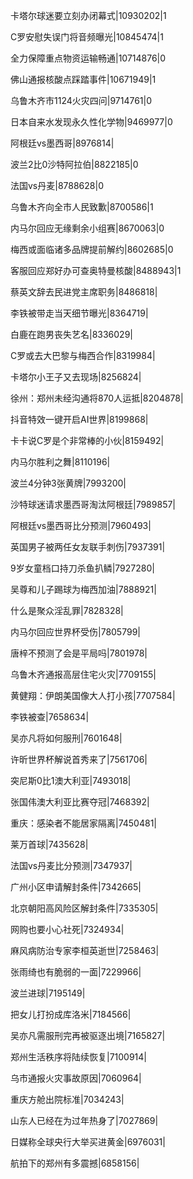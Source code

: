 卡塔尔球迷要立刻办闭幕式|10930202|1

C罗安慰失误门将音频曝光|10845474|1

全力保障重点物资运输畅通|10714876|0

佛山通报核酸点踩踏事件|10671949|1

乌鲁木齐市1124火灾四问|9714761|0

日本自来水发现永久性化学物|9469977|0

阿根廷vs墨西哥|8976814|

波兰2比0沙特阿拉伯|8822185|0

法国vs丹麦|8788628|0

乌鲁木齐向全市人民致歉|8700586|1

内马尔回应无缘剩余小组赛|8670063|0

梅西或面临诸多品牌提前解约|8602685|0

客服回应郑好办可查奥特曼核酸|8488943|1

蔡英文辞去民进党主席职务|8486818|

李铁被带走当天细节曝光|8364719|

白鹿在跑男丧失艺名|8336029|

C罗或去大巴黎与梅西合作|8319984|

卡塔尔小王子又去现场|8256824|

徐州：郑州未经沟通将870人运抵|8204878|

抖音特效一键开启AI世界|8199868|

卡卡说C罗是个非常棒的小伙|8159492|

内马尔胜利之舞|8110196|

波兰4分钟3张黄牌|7993200|

沙特球迷请求墨西哥淘汰阿根廷|7989857|

阿根廷vs墨西哥比分预测|7960493|

英国男子被两任女友联手刺伤|7937391|

9岁女童档口持刀杀鱼扒鳞|7927280|

吴尊和儿子踢球为梅西加油|7888921|

什么是聚众淫乱罪|7828328|

内马尔回应世界杯受伤|7805799|

唐梓不预测了会是平局吗|7801978|

乌鲁木齐通报高层住宅火灾|7709155|

黄健翔：伊朗美国像大人打小孩|7707584|

李铁被查|7658634|

吴亦凡将如何服刑|7601648|

许昕世界杯解说首秀来了|7561706|

突尼斯0比1澳大利亚|7493018|

张国伟澳大利亚比赛夺冠|7468392|

重庆：感染者不能居家隔离|7450481|

莱万首球|7435628|

法国vs丹麦比分预测|7347937|

广州小区申请解封条件|7342665|

北京朝阳高风险区解封条件|7335305|

网购也要小心社死|7324934|

麻风病防治专家李桓英逝世|7258463|

张雨绮也有脆弱的一面|7229966|

波兰进球|7195149|

把女儿打扮成库洛米|7184566|

吴亦凡需服刑完再被驱逐出境|7165827|

郑州生活秩序将陆续恢复|7100914|

乌市通报火灾事故原因|7060964|

重庆方舱出院标准|7034243|

山东人已经在为过年热身了|7027869|

日媒称全球央行大举买进黄金|6976031|

航拍下的郑州有多震撼|6858156|

